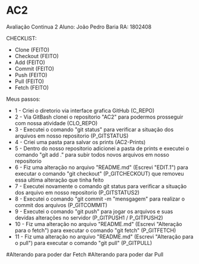 # AC2
Avaliação Continua 2 
Aluno: João Pedro Baria
RA: 1802408

CHECKLIST:
- Clone (FEITO)
- Checkout (FEITO)
- Add (FEITO)
- Commit (FEITO)
- Push (FEITO) 
- Pull (FEITO) 
- Fetch (FEITO) 


Meus passos:

- 1 - Criei o diretorio via interface grafica GitHub (C_REPO)
- 2 - Via GitBash clonei o repositorio "AC2" para podermos prosseguir com nossa atividade (CLO_REPO)
- 3 - Executei o comando "git status" para verificar a situação dos arquivos em nosso repositorio (P_GITSTATUS)
- 4 - Criei uma pasta para salvar os prints (AC2-Prints)
- 5 - Dentro do nosso repositorio adicionei a pasta de prints e executei o comando "git add ." para subir todos novos arquivos em nosso repositorio
- 6 - Fiz uma alteração no arquivo "README.md" (Escrevi "EDIT.1") para executar o comando "git checkout" (P_GITCHECKOUT) que removeu essa ultima alteração que tinha feito
- 7 - Executei novamente o comando git status para verificar a situação dos arquivo em nosso repositorio (P_GITSTATUS2) 
- 8 - Executei o comando "git commit -m "mensgagem" para realizar o commit dos arquivos (P_GITCOMMIT)
- 9 - Executei o comando "git push" para jogar os arquivos e suas devidas alterações no servidor (P_GITPUSH1 / P_GITPUSH2) 
- 10 - Fiz uma alteração no arquivo "README.md" (Escrevi "Alteração para o fetch") para executar o comando "git fetch" (P_GITFETCH)
- 11 - Fiz uma alteração no arquivo "README.md" (Escrevi "Alteração para o pull") para executar o comando "git pull" (P_GITPULL)



#Alterando para poder dar Fetch
#Alterando para poder dar Pull
